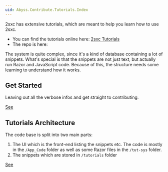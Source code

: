 ```yaml
---
uid: Abyss.Contribute.Tutorials.Index
---
```


2sxc has extensive tutorials, which are meant to help you learn how to use 2sxc.

* You can find the tutorials online here: [2sxc Tutorials](xref:Tut.Razor.Home)
* The repo is here: [](xref:Tut.Razor.Repo)

The system is quite complex, since it's a kind of database containing a lot of snippets.
What's special is that the snippets are not just text, but actually run Razor and JavaScript code.
Because of this, the structure needs some learning to understand how it works.

## Get Started

Leaving out all the verbose infos and get straight to contributing.

[See](xref:Abyss.Contribute.Tutorials.GetStarted)

## Tutorials Architecture

The code base is split into two main parts:

1. The UI which is the front-end listing the snippets etc. The code is mostly in the `/App_Code` folder as well as some Razor files in the `/tut-sys` folder.
1. The snippets which are stored in `/tutorials` folder

[See](xref:Abyss.Contribute.Tutorials.Verbose)
